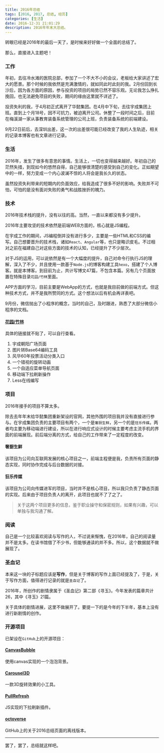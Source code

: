 ```yaml
---
title: 2016年总结
tags: [2016, 2017, 总结, 经历]
categories: [生活]
date: 2016-12-31 21:01:29
description: 2016年年末大总结。
---
```


转眼已经是2016年的最后一天了，是时候来好好做一个全面的总结了。

那么，直接进入主题吧！

### 工作

年初，去往冷水滩的医院总部，参加了一个不大不小的会议，老板给大家讲述了宏大的愿景。那个时候的我依然是充满激情的，就如同此时此刻的我。2月份回到长沙后，因为各方面的原因，参与投资的项目的局势已然不容乐观。无论我怎么挣扎挽回，也无法避免项目的失败，期间的缘由这里就不详述了。

投资失利的我，于4月初正式离开了华懿集团。在4月中下旬，去往宇成集团上班。直到上个月18号，因不可抗力，被迫离开公司。休整了一段时间之后，目前在梅溪湖一家从事教育装备系统管理的公司上班，负责装备系统的前端建设。

9月22日前后，去深圳出差，这一次的出差很可能已经改变了我的人生轨迹，相关的记录本博客也有文章进行记录。

### 生活

2016年，发生了很多有意思的事情。生活上，一切也变得越来越好。年初自己的茫然失措，到现如今的悠然自得，自己能够很清楚的感受到自己的变化。正如期望中的一样，努力变成一个内心波澜不惊的人将会是我长久的状态。

虽然投资失利带来的短期内的负面效应，给我造成了很多不好的影响。失败并不可怕，可怕的是没有面对失败的勇气和战胜挫折的魄力。

### 技术

2016年技术栈的提升，没有以往的高。当然，一直以来都没有多少提升。

2016年主要攻坚的技术依然是前端WEB方面的，核心就是JS编程。

在宇成工作的期间，JS编程倒并没有进行多少，主要是一些HTML和CSS的编写。自己想要晋升的技术栈，诸如`React`、`Angular`等，也只是略识皮毛。不过相对之前在福建自己对这些方面的技术的认知，已经提升了不少层次。

对于JS的运用，可以说依然是有一个大幅度的提升，自己对命令行执行JS的理解，深入了不少，并且使用一款基于`Node.js`的博客构建工具`hexo`，搭建了个人博客。就是本博客。到目前为止，共计写博文47篇，不包含本篇。另有几个页面放置在特殊目录`花园/竹林`里面。

APP方面的学习，目前主要是WebApp的方式，也就是我目前做的前端方式。但这种技术方式，并不是我所赞同的方式。这个想法以后有机会再详表吧。

9月份，微信抛出了小程序的概念，当时的自己，及时跟进，熟悉了大部分微信小程序的文档。

#### [花园/竹林](http://xovel.cn/garden/)

具体的链接就不贴了，可以自行查看。

1. 宇成朝阳广场页面
2. 图片转Base64编码工具
3. 风华60年投票活动分类入口
4. 一个错视的旋转动画
5. 一个自适应菜单导航页面
6. 移动端下拉刷新操作
7. Less在线编写

### 项目

2016年接手的项目不算太多。

除去去年年末给华懿集团重新架设的官网，其他外围的项目我并没有直接进行参与。在宇成集团负责的主要项目有两个，一个是`奢厨生鲜`，另一个的是`狂乐传媒`。两者均主要为移动端进行建设，所以在进行响应式设计的时候主要考虑主流手机的界面的前端展现。前后端分离的方式，给自己的工作带来了一定程度的改变。

#### 奢厨生鲜

该项目为公司向互联网发展的核心项目之一，前端主程便是我，负责所有页面的静态实现，同时协作完成与后台数据的对接。

#### 狂乐传媒

该项目为公司向传媒进军的项目，当时并不是核心项目，所以我只负责了静态页面的实现。后来由于项目负责人的离开，此项目也就不了了之了。

> 关于这两个项目更多的信息，鉴于职业操守和保密规则，如果有兴趣，可以单独与我沟通了解。

### 阅读

自己是一个比较喜欢阅读与写作的人，不过说来惭愧，在2016年，自己的阅读量并不是太多。在读书馆借了不少书，但能够通读的并不多。所以，这个数据就不做展现了。

### 圣血记

本来这一块的子标题应该是**写作**，但是关于博客的写作上面已经提及了，于是，关于写作方面，值得进行记录的就是`圣血记`了。

2016年，所创作的剧情隶属于《圣血记》第二部《寻玉》。今年发表的篇章共计26，其中《寻玉》21篇。

关于具体的剧情进展，这里不做展开了。要提一下的是今年的下半年，基本上没有进行新剧情的创作。

### 开源项目

已架设在`GitHub`上的开源项目：

#### [CanvasBubble](https://github.com/xovel/CanvasBubble)

使用canvas实现的一个泡泡背景。

#### [Carousel3D](https://github.com/xovel/Carousel3D)

一款3D旋转效果的小工具。

#### [PullRefresh](https://github.com/xovel/PullRefresh)

JS实现的下拉刷新插件。

#### [octoverse](https://github.com/xovel/octoverse)

GitHub上的关于2016总结页面的离线版本。

----

罢了，罢了，总结就这样吧。








